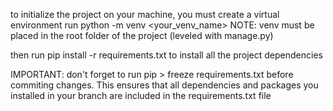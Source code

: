 to initialize the project on your machine, you must create a virtual environment
run python -m venv <your_venv_name>
NOTE: venv must be placed in the root folder of the project (leveled with manage.py)

then run pip install -r requirements.txt to install all the project dependencies

IMPORTANT:
don't forget to run pip > freeze requirements.txt before commiting changes. This ensures
that all dependencies and packages you installed in your branch are included in the
requirements.txt file
